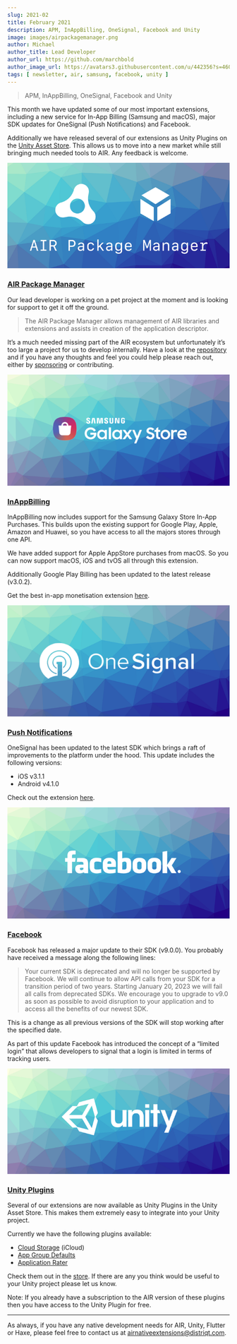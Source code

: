 ```yaml
---
slug: 2021-02
title: February 2021
description: APM, InAppBilling, OneSignal, Facebook and Unity
image: images/airpackagemanager.png
author: Michael
author_title: Lead Developer
author_url: https://github.com/marchbold
author_image_url: https://avatars3.githubusercontent.com/u/442356?s=460&v=4
tags: [ newsletter, air, samsung, facebook, unity ]
---
```


> APM, InAppBilling, OneSignal, Facebook and Unity

This month we have updated some of our most important extensions, including a new service for In-App Billing (Samsung and macOS), major SDK updates for OneSignal (Push Notifications) and Facebook.

Additionally we have released several of our extensions as Unity Plugins on the [Unity Asset Store](https://assetstore.unity.com/publishers/46451). This allows us to move into a new market while still bringing much needed tools to AIR. Any feedback is welcome.

![](images/airpackagemanager.png)

### [AIR Package Manager](https://github.com/airsdk/apm)

Our lead developer is working on a pet project at the moment and is looking for support to get it off the ground.

>
> The AIR Package Manager allows management of AIR libraries and extensions and assists in creation of the application descriptor.
>

It’s a much needed missing part of the AIR ecosystem but unfortunately it’s too large a project for us to develop internally.
Have a look at the [repository](https://github.com/airsdk/apm) and if you have any thoughts and feel you could help please reach out, either by [sponsoring](https://github.com/sponsors/marchbold) or contributing.

<!--truncate-->


![](images/samsung-store.png)


### [InAppBilling](https://airnativeextensions.com/extension/com.distriqt.InAppBilling)

InAppBilling now includes support for the Samsung Galaxy Store In-App Purchases. This builds upon the existing support for Google Play, Apple, Amazon and Huawei, so you have access to all the majors stores through one API.

We have added support for Apple AppStore purchases from macOS. So you can now support macOS, iOS and tvOS all through this extension.

Additionally Google Play Billing has been updated to the latest release (v3.0.2).

Get the best in-app monetisation extension [here](https://airnativeextensions.com/extension/com.distriqt.InAppBilling).



![](images/onesignal.png)

### [Push Notifications](https://airnativeextensions.com/extension/com.distriqt.PushNotifications)

OneSignal has been updated to the latest SDK which brings a raft of improvements to the platform under the hood. This update includes the following versions:
- iOS v3.1.1
- Android v4.1.0

Check out the extension [here](https://airnativeextensions.com/extension/com.distriqt.PushNotifications).


![](images/facebook.png)


### [Facebook](https://airnativeextensions.com/extension/com.distriqt.FacebookAPI)

Facebook has released a major update to their SDK (v9.0.0). You probably have received a message along the following lines:

>
> Your current SDK is deprecated and will no longer be supported by Facebook. We will continue to allow API calls from your SDK for a transition period of two years. Starting January 20, 2023 we will fail all calls from deprecated SDKs. We encourage you to upgrade to v9.0 as soon as possible to avoid disruption to your application and to access all the benefits of our newest SDK.
>

This is a change as all previous versions of the SDK will stop working after the specified date.

As part of this update Facebook has introduced the concept of a “limited login” that allows developers to signal that a login is limited in terms of tracking users.



![](images/unity.png)


### [Unity Plugins](https://assetstore.unity.com/publishers/46451)

Several of our extensions are now available as Unity Plugins in the Unity Asset Store. This makes them extremely easy to integrate into your Unity project.

Currently we have the following plugins available:
- [Cloud Storage](https://assetstore.unity.com/packages/tools/integration/cloud-storage-161702) (iCloud)
- [App Group Defaults](https://assetstore.unity.com/packages/tools/integration/app-group-defaults-161703)
- [Application Rater](https://assetstore.unity.com/packages/tools/integration/application-rater-189253)

Check them out in the [store](https://assetstore.unity.com/publishers/46451). If there are any you think would be useful to your Unity project please let us know.

Note: If you already have a subscription to the AIR version of these plugins then you have access to the Unity Plugin for free.

---

As always, if you have any native development needs for AIR, Unity, Flutter or Haxe, please feel free to contact us at [airnativeextensions@distriqt.com](mailto:airnativeextensions@distriqt.com).